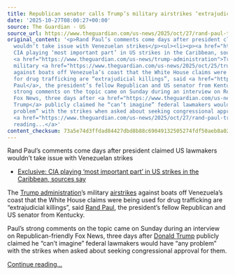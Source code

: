 ```yaml
---
title: Republican senator calls Trump’s military airstrikes ‘extrajudicial killings’
date: '2025-10-27T08:00:27+00:00'
source: The Guardian - US
source_url: https://www.theguardian.com/us-news/2025/oct/27/rand-paul-trump-military-airstrikes-venezuela
original_content: '<p>Rand Paul’s comments come days after president claimed US lawmakers
  wouldn’t take issue with Venezuelan strikes</p><ul><li><p><a href="https://www.theguardian.com/us-news/2025/oct/21/us-strikes-caribbean-cia-role">Exclusive:
  CIA playing ‘most important part’ in US strikes in the Caribbean, sources say</a></p></li></ul><p>The
  <a href="https://www.theguardian.com/us-news/trump-administration">Trump administration</a>’s
  military <a href="https://www.theguardian.com/us-news/2025/oct/25/trump-venezuela-strikes-regime-change">airstrikes</a>
  against boats off Venezuela’s coast that the White House claims were being used
  for drug trafficking are “extrajudicial killings”, said <a href="https://www.theguardian.com/us-news/rand-paul">Rand
  Paul</a>, the president’s fellow Republican and US senator from Kentucky.</p><p>Paul’s
  strong comments on the topic came on Sunday during an interview on Republican-friendly
  Fox News, three days after <a href="https://www.theguardian.com/us-news/donaldtrump">Donald
  Trump</a> publicly claimed he “can’t imagine” federal lawmakers would have “any
  problem” with the strikes when asked about seeking congressional approval for them.</p>
  <a href="https://www.theguardian.com/us-news/2025/oct/27/rand-paul-trump-military-airstrikes-venezuela">Continue
  reading...</a>'
content_checksum: 73a5e74d3ffdad84427dbd8b88c69049132505274fdf50aeb8a02661a6ced4b6
---
```


Rand Paul’s comments come days after president claimed US lawmakers wouldn’t take issue with Venezuelan strikes

- [Exclusive: CIA playing ‘most important part’ in US strikes in the Caribbean, sources say](https://www.theguardian.com/us-news/2025/oct/21/us-strikes-caribbean-cia-role)

The [Trump administration](https://www.theguardian.com/us-news/trump-administration)’s military [airstrikes](https://www.theguardian.com/us-news/2025/oct/25/trump-venezuela-strikes-regime-change) against boats off Venezuela’s coast that the White House claims were being used for drug trafficking are “extrajudicial killings”, said [Rand Paul](https://www.theguardian.com/us-news/rand-paul), the president’s fellow Republican and US senator from Kentucky.

Paul’s strong comments on the topic came on Sunday during an interview on Republican-friendly Fox News, three days after [Donald Trump](https://www.theguardian.com/us-news/donaldtrump) publicly claimed he “can’t imagine” federal lawmakers would have “any problem” with the strikes when asked about seeking congressional approval for them.

 [Continue reading...](https://www.theguardian.com/us-news/2025/oct/27/rand-paul-trump-military-airstrikes-venezuela)